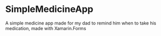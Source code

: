 # SimpleMedicineApp
A simple medicine app made for my dad to remind him when to take his medication, made with Xamarin.Forms
